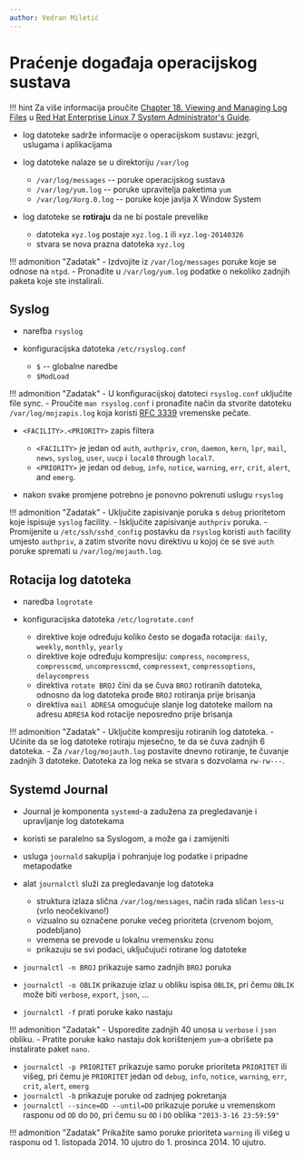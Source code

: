 ```yaml
---
author: Vedran Miletić
---
```


# Praćenje događaja operacijskog sustava

!!! hint
    Za više informacija proučite [Chapter 18. Viewing and Managing Log Files](https://access.redhat.com/documentation/en-US/Red_Hat_Enterprise_Linux/7/html/System_Administrators_Guide/ch-Viewing_and_Managing_Log_Files.html) u [Red Hat Enterprise Linux 7 System Administrator's Guide](https://access.redhat.com/documentation/en-US/Red_Hat_Enterprise_Linux/7/html/System_Administrators_Guide/).

- log datoteke sadrže informacije o operacijskom sustavu: jezgri, uslugama i aplikacijama
- log datoteke nalaze se u direktoriju `/var/log`

    - `/var/log/messages` -- poruke operacijskog sustava
    - `/var/log/yum.log` -- poruke upravitelja paketima `yum`
    - `/var/log/Xorg.0.log` -- poruke koje javlja X Window System

- log datoteke se **rotiraju** da ne bi postale prevelike

    - datoteka `xyz.log` postaje `xyz.log.1` ili `xyz.log-20140326`
    - stvara se nova prazna datoteka `xyz.log`

!!! admonition "Zadatak"
    - Izdvojite iz `/var/log/messages` poruke koje se odnose na `ntpd`.
    - Pronađite u `/var/log/yum.log` podatke o nekoliko zadnjih paketa koje ste instalirali.

## Syslog

- narefba `rsyslog`
- konfiguracijska datoteka `/etc/rsyslog.conf`

    - `$` -- globalne naredbe
    - `$ModLoad`

!!! admonition "Zadatak"
    - U konfiguracijskoj datoteci `rsyslog.conf` uključite file sync.
    - Proučite `man rsyslog.conf` i pronađite način da stvorite datoteku `/var/log/mojzapis.log` koja koristi [RFC 3339](http://www.ietf.org/rfc/rfc3339.txt) vremenske pečate.

- `<FACILITY>.<PRIORITY>` zapis filtera

    - `<FACILITY>` je jedan od `auth`, `authpriv`, `cron`, `daemon`, `kern`, `lpr`, `mail`, `news`, `syslog`, `user`, `uucp` i `local0` through `local7`.
    - `<PRIORITY>` je jedan od `debug`, `info`, `notice`, `warning`, `err`, `crit`, `alert`, and `emerg`.

- nakon svake promjene potrebno je ponovno pokrenuti uslugu `rsyslog`

!!! admonition "Zadatak"
    - Uključite zapisivanje poruka s `debug` prioritetom koje ispisuje `syslog` facility.
    - Isključite zapisivanje `authpriv` poruka.
    - Promijenite u `/etc/ssh/sshd_config` postavku da `rsyslog` koristi `auth` facility umjesto `authpriv`, a zatim stvorite novu direktivu u kojoj će se sve `auth` poruke spremati u `/var/log/mojauth.log`.

## Rotacija log datoteka

- naredba `logrotate`
- konfiguracijska datoteka `/etc/logrotate.conf`

    - direktive koje određuju koliko često se događa rotacija: `daily`, `weekly`, `monthly`, `yearly`
    - direktive koje određuju kompresiju: `compress`, `nocompress`, `compresscmd`, `uncompresscmd`, `compressext`, `compressoptions`, `delaycompress`
    - direktiva `rotate BROJ` čini da se čuva `BROJ` rotiranih datoteka, odnosno da log datoteka prođe `BROJ` rotiranja prije brisanja
    - direktiva `mail ADRESA` omogućuje slanje log datoteke mailom na adresu `ADRESA` kod rotacije neposredno prije brisanja

!!! admonition "Zadatak"
    - Uključite kompresiju rotiranih log datoteka.
    - Učinite da se log datoteke rotiraju mjesečno, te da se čuva zadnjih 6 datoteka.
    - Za `/var/log/mojauth.log` postavite dnevno rotiranje, te čuvanje zadnjih 3 datoteke. Datoteka za log neka se stvara s dozvolama `rw-rw---`.

## Systemd Journal

- Journal je komponenta `systemd`-a zadužena za pregledavanje i upravljanje log datotekama
- koristi se paralelno sa Syslogom, a može ga i zamijeniti
- usluga `journald` sakuplja i pohranjuje log podatke i pripadne metapodatke
- alat `journalctl` služi za pregledavanje log datoteka

    - struktura izlaza slična `/var/log/messages`, način rada sličan `less`-u (vrlo neočekivano!)
    - vizualno su označene poruke većeg prioriteta (crvenom bojom, podebljano)
    - vremena se prevode u lokalnu vremensku zonu
    - prikazuju se svi podaci, uključujući rotirane log datoteke

- `journalctl -n BROJ` prikazuje samo zadnjih `BROJ` poruka
- `journalctl -o OBLIK` prikazuje izlaz u obliku ispisa `OBLIK`, pri čemu `OBLIK` može biti `verbose`, `export`, `json`, ...
- `journalctl -f` prati poruke kako nastaju

!!! admonition "Zadatak"
    - Usporedite zadnjih 40 unosa u `verbose` i `json` obliku.
    - Pratite poruke kako nastaju dok korištenjem `yum`-a obrišete pa instalirate paket `nano`.

- `journalctl -p PRIORITET` prikazuje samo poruke prioriteta `PRIORITET` ili višeg, pri čemu je `PRIORITET` jedan od `debug`, `info`, `notice`, `warning`, `err`, `crit`, `alert`, `emerg`
- `journalctl -b` prikazuje poruke od zadnjeg pokretanja
- `journalctl --since=OD --until=DO` prikazuje poruke u vremenskom rasponu od `OD` do `DO`, pri čemu su `OD` i `DO` oblika `"2013-3-16 23:59:59"`

!!! admonition "Zadatak"
    Prikažite samo poruke prioriteta `warning` ili višeg u rasponu od 1. listopada 2014. 10 ujutro do 1. prosinca 2014. 10 ujutro.
